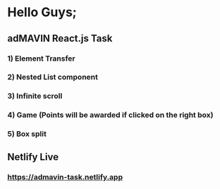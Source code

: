 # Hello Guys;
## adMAVIN React.js Task
### 1) Element Transfer
### 2) Nested List component
### 3) Infinite scroll
### 4) Game (Points will be awarded if clicked on the right box)
### 5) Box split



## Netlify Live
<h3><a href="https://admavin-task.netlify.app">https://admavin-task.netlify.app<a/><h3/>
